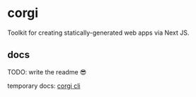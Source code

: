 # corgi

Toolkit for creating statically-generated web apps via Next JS.

## docs

TODO: write the readme 😎

temporary docs:
[corgi cli](./cli/readme.md)
